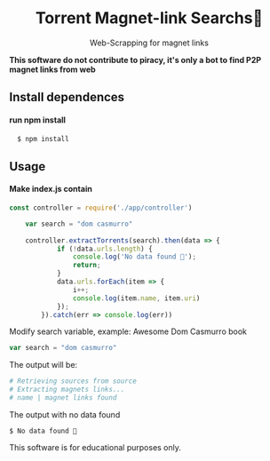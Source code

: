<h1 align="center">Torrent Magnet-link Searchs🧲</h1>

<p align="center">Web-Scrapping for magnet links</p>
<b>This software do not contribute to piracy, it's only a bot to find P2P magnet links from web</b>

## Install dependences
#### run npm install
```bash
  $ npm install
```

## Usage
#### Make index.js contain
```javascript
const controller = require('./app/controller')

    var search = "dom casmurro"
    
    controller.extractTorrents(search).then(data => {
            if (!data.urls.length) {
                console.log('No data found 🥺');
                return;
            }
            data.urls.forEach(item => {
                i++;
                console.log(item.name, item.uri)
            });
        }).catch(err => console.log(err))
```

Modify search variable, example: Awesome Dom Casmurro book

```javascript
var search = "dom casmurro"
```

The output will be:
```bash
# Retrieving sources from source
# Extracting magnets links...
# name | magnet links found
```

The output with no data found
```
$ No data found 🥺
```


<p>This software is for educational purposes only.</p>
